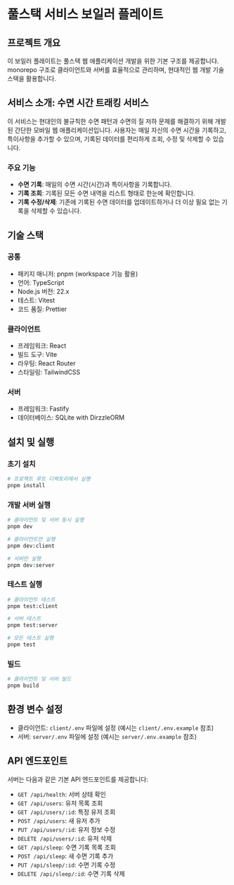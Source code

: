 # 풀스택 서비스 보일러 플레이트

## 프로젝트 개요

이 보일러 플레이트는 풀스택 웹 애플리케이션 개발을 위한 기본 구조를 제공합니다. monorepo 구조로 클라이언트와 서버를 효율적으로 관리하며, 현대적인 웹 개발 기술 스택을 활용합니다.

## 서비스 소개: 수면 시간 트래킹 서비스

이 서비스는 현대인의 불규칙한 수면 패턴과 수면의 질 저하 문제를 해결하기 위해 개발된 간단한 모바일 웹 애플리케이션입니다. 사용자는 매일 자신의 수면 시간을 기록하고, 특이사항을 추가할 수 있으며, 기록된 데이터를 편리하게 조회, 수정 및 삭제할 수 있습니다.

### 주요 기능

- **수면 기록**: 매일의 수면 시간(시간)과 특이사항을 기록합니다.
- **기록 조회**: 기록된 모든 수면 내역을 리스트 형태로 한눈에 확인합니다.
- **기록 수정/삭제**: 기존에 기록된 수면 데이터를 업데이트하거나 더 이상 필요 없는 기록을 삭제할 수 있습니다.

## 기술 스택

### 공통

- 패키지 매니저: pnpm (workspace 기능 활용)
- 언어: TypeScript
- Node.js 버전: 22.x
- 테스트: Vitest
- 코드 품질: Prettier

### 클라이언트

- 프레임워크: React
- 빌드 도구: Vite
- 라우팅: React Router
- 스타일링: TailwindCSS

### 서버

- 프레임워크: Fastify
- 데이터베이스: SQLite with DirzzleORM

## 설치 및 실행

### 초기 설치

```bash
# 프로젝트 루트 디렉토리에서 실행
pnpm install
```

### 개발 서버 실행

```bash
# 클라이언트 및 서버 동시 실행
pnpm dev

# 클라이언트만 실행
pnpm dev:client

# 서버만 실행
pnpm dev:server
```

### 테스트 실행

```bash
# 클라이언트 테스트
pnpm test:client

# 서버 테스트
pnpm test:server

# 모든 테스트 실행
pnpm test
```

### 빌드

```bash
# 클라이언트 및 서버 빌드
pnpm build
```

## 환경 변수 설정

- 클라이언트: `client/.env` 파일에 설정 (예시는 `client/.env.example` 참조)
- 서버: `server/.env` 파일에 설정 (예시는 `server/.env.example` 참조)

## API 엔드포인트

서버는 다음과 같은 기본 API 엔드포인트를 제공합니다:

- `GET /api/health`: 서버 상태 확인
- `GET /api/users`: 유저 목록 조회
- `GET /api/users/:id`: 특정 유저 조회
- `POST /api/users`: 새 유저 추가
- `PUT /api/users/:id`: 유저 정보 수정
- `DELETE /api/users/:id`: 유저 삭제
- `GET /api/sleep`: 수면 기록 목록 조회
- `POST /api/sleep`: 새 수면 기록 추가
- `PUT /api/sleep/:id`: 수면 기록 수정
- `DELETE /api/sleep/:id`: 수면 기록 삭제
